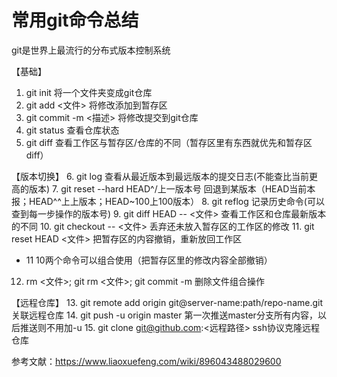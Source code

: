 # 常用git命令总结
git是世界上最流行的分布式版本控制系统

【基础】
1. git init    将一个文件夹变成git仓库
2. git add <文件>    将修改添加到暂存区
3. git commit -m <描述>   将修改提交到git仓库
4. git status   查看仓库状态
5. git diff     查看工作区与暂存区/仓库的不同（暂存区里有东西就优先和暂存区diff）

【版本切换】
6. git log      查看从最近版本到最远版本的提交日志(不能查比当前更高的版本)
7. git reset --hard HEAD^/上一版本号   回退到某版本（HEAD当前本报；HEAD^^上上版本；HEAD~100上100版本）
8. git reflog   记录历史命令(可以查到每一步操作的版本号)
9. git diff HEAD -- <文件>  查看工作区和仓库最新版本的不同
10. git checkout -- <文件>  丢弃还未放入暂存区的工作区的修改
11. git reset HEAD <文件>   把暂存区的内容撤销，重新放回工作区
- 11 10两个命令可以组合使用（把暂存区里的修改内容全部撤销）
12. rm <文件>;   git rm <文件>;   git commit -m   删除文件组合操作

【远程仓库】
13. git remote add origin git@server-name:path/repo-name.git    关联远程仓库
14. git push -u origin master   第一次推送master分支所有内容，以后推送则不用加-u
15. git clone git@github.com:<远程路径>     ssh协议克隆远程仓库


参考文献：https://www.liaoxuefeng.com/wiki/896043488029600
